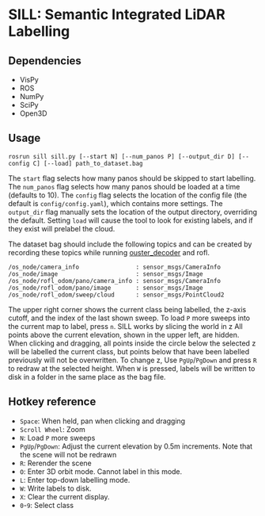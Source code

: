 # SILL: Semantic Integrated LiDAR Labelling

## Dependencies
* VisPy
* ROS
* NumPy
* SciPy
* Open3D

## Usage

```
rosrun sill sill.py [--start N] [--num_panos P] [--output_dir D] [--config C] [--load] path_to_dataset.bag
```
The `start` flag selects how many panos should be skipped to start labelling.
The `num_panos` flag selects how many panos should be loaded at a time (defaults to 10).
The `config` flag selects the location of the config file (the default is `config/config.yaml`), which contains more settings.
The `output_dir` flag manually sets the location of the output directory, overriding the default.
Setting `load` will cause the tool to look for existing labels, and if they exist will prelabel the cloud.

The dataset bag should include the following topics and can be created by recording these topics while running [ouster_decoder](https://github.com/KumarRobotics/ouster_decoder) and rofl.
```
/os_node/camera_info                : sensor_msgs/CameraInfo
/os_node/image                      : sensor_msgs/Image
/os_node/rofl_odom/pano/camera_info : sensor_msgs/CameraInfo
/os_node/rofl_odom/pano/image       : sensor_msgs/Image
/os_node/rofl_odom/sweep/cloud      : sensor_msgs/PointCloud2
```

The upper right corner shows the current class being labelled, the z-axis cutoff, and the index of the last shown sweep.
To load `P` more sweeps into the current map to label, press `n`.
SILL works by slicing the world in z
All points above the current elevation, shown in the upper left, are hidden.
When clicking and dragging, all points inside the circle below the selected z will be labelled the current class, but points below that have been labelled previously will not be overwritten.
To change z, Use `PgUp`/`PgDown` and press `R` to redraw at the selected height.
When `W` is pressed, labels will be written to disk in a folder in the same place as the bag file.

## Hotkey reference
- `Space`: When held, pan when clicking and dragging
- `Scroll Wheel`: Zoom
- `N`: Load `P` more sweeps
- `PgUp`/`PgDown`: Adjust the current elevation by 0.5m increments.  Note that the scene will not be redrawn
- `R`: Rerender the scene
- `O`: Enter 3D orbit mode.  Cannot label in this mode.
- `L`: Enter top-down labelling mode.
- `W`: Write labels to disk.
- `X`: Clear the current display.
- `0`-`9`: Select class
